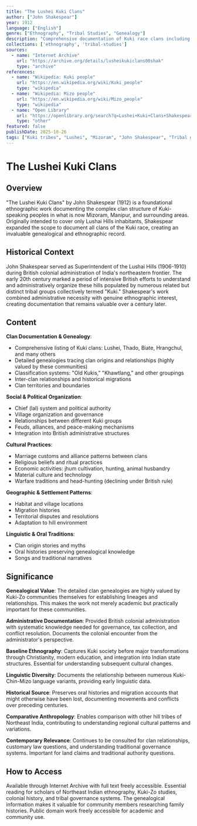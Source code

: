 ```yaml
---
title: "The Lushei Kuki Clans"
author: ["John Shakespear"]
year: 1912
language: ["English"]
genre: ["Ethnography", "Tribal Studies", "Genealogy"]
description: "Comprehensive documentation of Kuki race clans including Lushei, Thado, Biate, Hrangchul and numerous others. Provides detailed genealogies highly valued by these tribes, clan classifications including 'Old Kukis' and 'Khawtlang' groups, inter-clan relationships, and political organization. Documents marriage customs, religious beliefs, economic activities, habitat patterns, and tribal traditions from North-East frontier districts of Cachar and Sylhet."
collections: ['ethnography', 'tribal-studies']
sources:
  - name: "Internet Archive"
    url: "https://archive.org/details/lusheikukiclans00shak"
    type: "archive"
references:
  - name: "Wikipedia: Kuki people"
    url: "https://en.wikipedia.org/wiki/Kuki_people"
    type: "wikipedia"
  - name: "Wikipedia: Mizo people"
    url: "https://en.wikipedia.org/wiki/Mizo_people"
    type: "wikipedia"
  - name: "Open Library"
    url: "https://openlibrary.org/search?q=Lushei+Kuki+Clans+Shakespear&mode=everything"
    type: "other"
featured: false
publishDate: 2025-10-26
tags: ["Kuki tribes", "Lushei", "Mizoram", "John Shakespear", "Tribal genealogy", "Northeast India", "Ethnography", "1910s", "Clan structure", "Colonial documentation", "Cachar", "Lushai Hills"]
---
```


# The Lushei Kuki Clans

## Overview

"The Lushei Kuki Clans" by John Shakespear (1912) is a foundational ethnographic work documenting the complex clan structure of Kuki-speaking peoples in what is now Mizoram, Manipur, and surrounding areas. Originally intended to cover only Lushai Hills inhabitants, Shakespear expanded the scope to document all clans of the Kuki race, creating an invaluable genealogical and ethnographic record.

## Historical Context

John Shakespear served as Superintendent of the Lushai Hills (1906-1910) during British colonial administration of India's northeastern frontier. The early 20th century marked a period of intensive British efforts to understand and administratively organize these hills populated by numerous related but distinct tribal groups collectively termed "Kuki." Shakespear's work combined administrative necessity with genuine ethnographic interest, creating documentation that remains valuable over a century later.

## Content

**Clan Documentation & Genealogy**:
- Comprehensive listing of Kuki clans: Lushei, Thado, Biate, Hrangchul, and many others
- Detailed genealogies tracing clan origins and relationships (highly valued by these communities)
- Classification systems: "Old Kukis," "Khawtlang," and other groupings
- Inter-clan relationships and historical migrations
- Clan territories and boundaries

**Social & Political Organization**:
- Chief (lal) system and political authority
- Village organization and governance
- Relationships between different Kuki groups
- Feuds, alliances, and peace-making mechanisms
- Integration into British administrative structures

**Cultural Practices**:
- Marriage customs and alliance patterns between clans
- Religious beliefs and ritual practices
- Economic activities: jhum cultivation, hunting, animal husbandry
- Material culture and technology
- Warfare traditions and head-hunting (declining under British rule)

**Geographic & Settlement Patterns**:
- Habitat and village locations
- Migration histories
- Territorial disputes and resolutions
- Adaptation to hill environment

**Linguistic & Oral Traditions**:
- Clan origin stories and myths
- Oral histories preserving genealogical knowledge
- Songs and traditional narratives

## Significance

**Genealogical Value**: The detailed clan genealogies are highly valued by Kuki-Zo communities themselves for establishing lineages and relationships. This makes the work not merely academic but practically important for these communities.

**Administrative Documentation**: Provided British colonial administration with systematic knowledge needed for governance, tax collection, and conflict resolution. Documents the colonial encounter from the administrator's perspective.

**Baseline Ethnography**: Captures Kuki society before major transformations through Christianity, modern education, and integration into Indian state structures. Essential for understanding subsequent cultural changes.

**Linguistic Diversity**: Documents the relationship between numerous Kuki-Chin-Mizo language variants, providing early linguistic data.

**Historical Source**: Preserves oral histories and migration accounts that might otherwise have been lost, documenting movements and conflicts over preceding centuries.

**Comparative Anthropology**: Enables comparison with other hill tribes of Northeast India, contributing to understanding regional cultural patterns and variations.

**Contemporary Relevance**: Continues to be consulted for clan relationships, customary law questions, and understanding traditional governance systems. Important for land claims and traditional authority questions.

## How to Access

Available through Internet Archive with full text freely accessible. Essential reading for scholars of Northeast Indian ethnography, Kuki-Zo studies, colonial history, and tribal governance systems. The genealogical information makes it valuable for community members researching family histories. Public domain work freely accessible for academic and community use.
